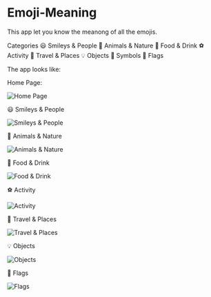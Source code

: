 # Emoji-Meaning

This app let you know the meanong of all the emojis.

Categories
😃 Smileys & People
🐻 Animals & Nature
🍔 Food & Drink
⚽ Activity
🌇 Travel & Places
💡 Objects
🔣 Symbols
🎌 Flags

The app looks like:

Home Page:

![Home Page](https://lh3.googleusercontent.com/EneXkH3fL5jupeg_eFTJ5naKjLO1ed7uhDtkT4G-Vb290ZB7Jr1_hEJzAV6ry1DeqdJG=h900-rw)

😃 Smileys & People

![Smileys & People](https://lh3.googleusercontent.com/bV14xMZLi_DcMsECMrz8VeZVH0iS00vv9zInSQztQYDhWQ4WqOfjtUQXezc_JknPIEdq=h900-rw)

🐻 Animals & Nature

![Animals & Nature](https://lh3.googleusercontent.com/AU2facNTc6qPZVfhBK086qos2GBiQRIX_i-DNnPzvjtxFeGmpNekgMAR-xpnKAWjzg=h900-rw)

🍔 Food & Drink

![Food & Drink](https://lh3.googleusercontent.com/pKj2H87fvo8gj5RtLEnWeM2A_1A8DJd2vkki0H07zrK7vmGGsBQIalL7Ts1lnMRa5fWa=h900-rw)

⚽ Activity

![Activity](https://lh3.googleusercontent.com/3WMJ4HLwMbzO2e3YhZBC8rFqt1wbNxK3zenPsvUuueHNOXot50JJbHyZfTT7_XSUYQ=h900-rw)

🌇 Travel & Places

![Travel & Places](https://lh3.googleusercontent.com/HL0OfkZJCK4uIfhhz6x1KuXDpuj0dUvyBL2qwkMcjZE-md6DFreLqJxu3Hm0D_kVhw=h900-rw)

💡 Objects

![Objects](https://lh3.googleusercontent.com/TJzG3LWflipcwB-Qw6Zt7sOhrKE5JrD8qijkS1GKmYOBqvrhWPx4HVgQrdRYb8OH3FA=h900-rw)

🎌 Flags

![Flags](https://lh3.googleusercontent.com/2rGLhZJN_wT-Erp2yXxC1f6TPUrEKkrBnrks5AHQTk6LlAvrTC-Z3-JmUgRPrPfvtQ=h900-rw)




